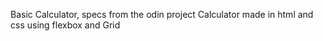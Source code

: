 Basic Calculator, specs from the odin project
Calculator made in html and css using flexbox and Grid